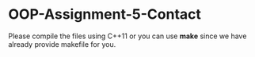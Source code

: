 # OOP-Assignment-5-Contact

Please compile the files using C++11 or you can use **make** since we have already provide makefile for you.